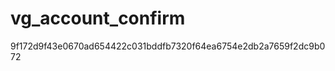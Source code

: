 vg_account_confirm
==================
9f172d9f43e0670ad654422c031bddfb7320f64ea6754e2db2a7659f2dc9b072

